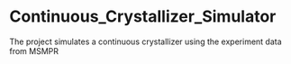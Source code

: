 # Continuous_Crystallizer_Simulator
The project simulates a continuous crystallizer using the experiment data from MSMPR
